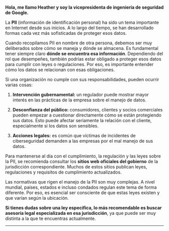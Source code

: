 
**Hola, me llamo Heather y soy la vicepresidenta de ingeniería de seguridad de Google.**

La **PII** (información de identificación personal) ha sido un tema importante en Internet desde sus inicios. A lo largo del tiempo, se han desarrollado formas cada vez más sofisticadas de proteger esos datos.

Cuando recopilamos PII en nombre de otra persona, debemos ser muy deliberados sobre cómo se maneja y dónde se almacena. Es fundamental tener siempre claro **dónde se encuentra esa información**. Dependiendo del rol que desempeñes, también podrías estar obligado a proteger esos datos para cumplir con leyes o regulaciones. Por eso, es importante entender cómo los datos se relacionan con esas obligaciones.

Si una organización no cumple con sus responsabilidades, pueden ocurrir varias cosas:

1. **Intervención gubernamental:** un regulador puede mostrar mayor interés en las prácticas de la empresa sobre el manejo de datos.
    
2. **Desconfianza del público:** consumidores, clientes y socios comerciales pueden empezar a cuestionar directamente cómo se están protegiendo sus datos. Esto puede afectar seriamente la relación con el cliente, especialmente si los datos son sensibles.
    
3. **Acciones legales:** es común que víctimas de incidentes de ciberseguridad demanden a las empresas por el mal manejo de sus datos.
    

Para mantenerse al día con el cumplimiento, la regulación y las leyes sobre la PII, se recomienda consultar los **sitios web oficiales del gobierno** de la jurisdicción correspondiente. Muchos de estos sitios publican leyes, regulaciones y requisitos de cumplimiento actualizados.

Las normativas que rigen el manejo de la PII son muy complejas. A nivel mundial, países, estados e incluso condados regulan este tema de forma diferente. Por eso, es esencial ser consciente de que estas leyes existen y que varían según la ubicación.

**Si tienes dudas sobre una ley específica, lo más recomendable es buscar asesoría legal especializada en esa jurisdicción**, ya que puede ser muy distinta a la que te encuentras actualmente.

---
